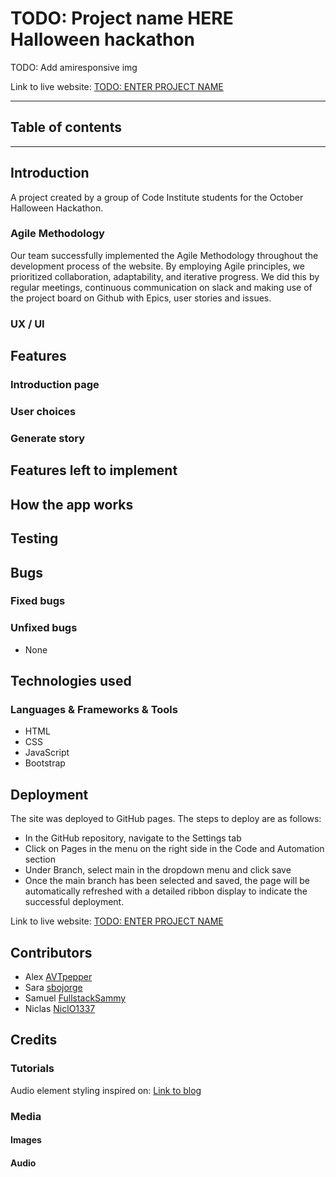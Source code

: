 # TODO: Project name HERE<br>Halloween hackathon

TODO: Add amiresponsive img

Link to live website: [TODO: ENTER PROJECT NAME](https://avtpepper.github.io/halloween-hackathon/)

<hr>

## Table of contents




<hr>

## Introduction


A project created by a group of Code Institute students for the October Halloween Hackathon.

### Agile Methodology

Our team successfully implemented the Agile Methodology throughout the development process of the website. By employing Agile principles, we prioritized collaboration, adaptability, and iterative progress. We did this by regular meetings, continuous communication on slack and making use of the project board on Github with Epics, user stories and issues.

### UX / UI




## Features




### Introduction page

### User choices

### Generate story


## Features left to implement




## How the app works

## Testing

## Bugs

### Fixed bugs


### Unfixed bugs
- None


## Technologies used

### Languages & Frameworks & Tools

- HTML
- CSS
- JavaScript
- Bootstrap


## Deployment

The site was deployed to GitHub pages. The steps to deploy are as follows:
- In the GitHub repository, navigate to the Settings tab
- Click on Pages in the menu on the right side in the Code and Automation section
- Under Branch, select main in the dropdown menu and click save
- Once the main branch has been selected and saved, the page will be automatically refreshed with a detailed ribbon display to indicate the successful deployment.

Link to live website: [TODO: ENTER PROJECT NAME](https://avtpepper.github.io/halloween-hackathon/)

## Contributors

- Alex [AVTpepper](https://github.com/AVTpepper)
- Sara [sbojorge](https://github.com/sbojorge)
- Samuel [FullstackSammy](https://github.com/FullstackSammy)
- Niclas [NiclO1337](https://github.com/NiclO1337)

## Credits

### Tutorials

Audio element styling inspired on: [Link to blog](https://blog.shahednasser.com/how-to-style-an-audio-element/) 

### Media

#### Images


#### Audio
